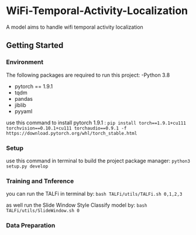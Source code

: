 # WiFi-Temporal-Activity-Localization
A model aims to handle wifi temporal activity localization

## Getting Started

### Environment
The following packages are required to run this project:
-Python 3.8
- pytorch == 1.9.1
- tqdm
- pandas
- jiblib
- pyyaml

use this command to install pytorch 1.9.1 : `pip install torch==1.9.1+cu111 torchvision==0.10.1+cu111 torchaudio==0.9.1 -f https://download.pytorch.org/whl/torch_stable.html`

### Setup

use this command in terminal to build the project package manager: `python3 setup.py develop`

### Training and Tnference
you can run the TALFi in terminal by: `bash TALFi/utils/TALFi.sh 0,1,2,3`

as well run the Slide Window Style Classify model by: `bash TALFi/utils/SlideWindow.sh 0`

### Data Preparation
